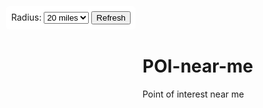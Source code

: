 # POI-near-me
Point of interest near me
<!DOCTYPE html>
<html lang="en">
<head>
  <meta charset="UTF-8" />
  <meta name="viewport" content="width=device-width, initial-scale=1.0"/>
  <title>Nearby Wikipedia POIs</title>
  <link
    rel="stylesheet"
    href="https://unpkg.com/leaflet/dist/leaflet.css"
  />
  <style>
    #map {
      height: 100vh;
      width: 100%;
    }
    .control {
      position: absolute;
      top: 10px;
      left: 10px;
      background: white;
      padding: 8px;
      z-index: 1000;
      border-radius: 5px;
    }
  </style>
</head>
<body>
  <div class="control">
    <label for="radius">Radius:</label>
    <select id="radius">
      <option value="1">1 mile</option>
      <option value="5">5 miles</option>
      <option value="20" selected>20 miles</option>
    </select>
    <button onclick="getLocation()">Refresh</button>
  </div>
  <div id="map"></div>

  <script src="https://unpkg.com/leaflet/dist/leaflet.js"></script>
  <script>
    let map;

    function initMap(lat, lon) {
      if (map) {
        map.setView([lat, lon], 12);
        return;
      }

      map = L.map('map').setView([lat, lon], 12);

      L.tileLayer('https://{s}.tile.openstreetmap.org/{z}/{x}/{y}.png', {
        attribution: '&copy; OpenStreetMap contributors'
      }).addTo(map);

      L.marker([lat, lon]).addTo(map)
        .bindPopup("You are here")
        .openPopup();
    }

    function getLocation() {
      if (!navigator.geolocation) {
        alert("Geolocation is not supported by your browser");
        return;
      }

      navigator.geolocation.getCurrentPosition(
        position => {
          const lat = position.coords.latitude;
          const lon = position.coords.longitude;
          initMap(lat, lon);
          const miles = parseFloat(document.getElementById('radius').value);
          const radiusInKm = miles * 1.60934;
          getWikipediaPOIs(lat, lon, radiusInKm);
        },
        () => {
          alert("Unable to retrieve your location");
        }
      );
    }

    function getWikipediaPOIs(lat, lon, radiusKm) {
      const url = `https://secure.geonames.org/findNearbyWikipediaJSON?lat=${lat}&lng=${lon}&radius=${radiusKm}&maxRows=50&username=demo`;

      // Replace "demo" with your registered username from geonames.org
      fetch(url)
        .then(res => res.json())
        .then(data => {
          if (!data.geonames) {
            alert("No nearby Wikipedia entries found.");
            return;
          }

          data.geonames.forEach(place => {
            L.marker([place.lat, place.lng])
              .addTo(map)
              .bindPopup(`<strong>${place.title}</strong><br>${place.summary}<br><a href="https://${place.wikipediaUrl}" target="_blank">Read more</a>`);
          });
        })
        .catch(err => {
          console.error(err);
          alert("Error fetching Wikipedia data");
        });
    }

    // Load on page load
    window.onload = getLocation;
  </script>
</body>
</html>
